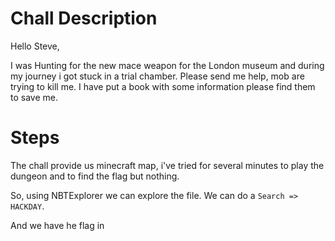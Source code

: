 # Chall Description 

Hello Steve,

I was Hunting for the new mace weapon for the London museum and during my journey i got stuck in a trial chamber. Please send me help, mob are trying to kill me. I have put a book with some information please find them to save me.

# Steps

The chall provide us minecraft map, i've tried for several minutes to play the dungeon and to find the flag but nothing.

So, using NBTExplorer we can explore the file. We can do a `Search => HACKDAY`.

And we have he flag in 
